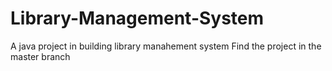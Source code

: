 # Library-Management-System
A java project in building library manahement system
Find the project in the master branch
